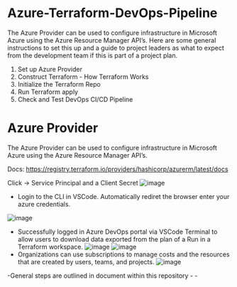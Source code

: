 # Azure-Terraform-DevOps-Pipeline
The Azure Provider can be used to configure infrastructure in Microsoft Azure using the Azure Resource Manager API’s. Here are some general instructions to set this up and a guide to project leaders as what to expect from the development team if this is part of a project plan. 

1. Set up Azure Provider
2. Construct Terraform - How Terraform Works
3. Initialize the Terraform Repo
4. Run Terraform apply
5. Check and Test DevOps CI/CD Pipeline
# Azure Provider
The Azure Provider can be used to configure infrastructure in Microsoft Azure using the Azure Resource Manager API’s.

Docs: https://registry.terraform.io/providers/hashicorp/azurerm/latest/docs

Click → Service Principal and a Client Secret
![image](https://github.com/Blass2000/Azure-Terraform-DevOps-Pipeline/assets/89789502/d532e02d-3a08-4d9c-af5d-6ddfe157c30c)
- Login to the CLI in VSCode. Automatically rediret the browser enter your azure credentials.

![image](https://github.com/Blass2000/Azure-Terraform-DevOps-Pipeline/assets/89789502/dc55ea40-1ae0-4535-b0fc-10d45e147f48)
- Successfully logged in Azure DevOps portal via VSCode Terminal to allow users to download data exported from the plan of a Run in a Terraform workspace.
![image](https://github.com/Blass2000/Azure-Terraform-DevOps-Pipeline/assets/89789502/f100d591-9764-4d3a-871c-c6f16505da1f)
![image](https://github.com/Blass2000/Azure-Terraform-DevOps-Pipeline/assets/89789502/46fb68dc-47b1-4869-bc41-ecf51a1112c8)
- Organizations can use subscriptions to manage costs and the resources that are created by users, teams, and projects.
![image](https://github.com/Blass2000/Azure-Terraform-DevOps-Pipeline/assets/89789502/b958ff1c-c286-4739-8d07-90e3e579fffc)

-General steps are outlined in document within this repository - - 


   
